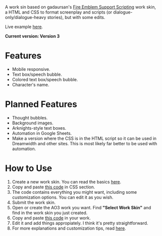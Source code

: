 A work sin based on gadaursan's [Fire Emblem Support Scripting](https://archiveofourown.org/works/8631214/chapters/21337784) work skin, a HTML and CSS to format screenplay and scripts (or dialogue-only/dialogue-heavy stories), but with some edits.

Live example [here](https://archiveofourown.org/works/24349453/chapters/58715851).

**Current version: Version 3**

# Features
- Mobile responsive.
- Text box/speech bubble.
- Colored text box/speech bubble.
- Character's name.

# Planned Features
- Thought bubbles.
- Background images.
- Arknights-style text boxes.
- Automation in Google Sheets.
- Make a version where the CSS is in the HTML script so it can be used in Dreamwidth and other sites. This is most likely far better to be used with automation.

# How to Use
1. Create a new work skin. You can read the basics [here](https://archiveofourown.org/faq/tutorial-creating-a-work-skin?language_id=en).
2. Copy and paste [this code](https://github.com/Clover-Zero/ao3-dialogue/blob/main/basic-css.css) in CSS section.
3. The code contains everything you might want, including some customization options. You can edit it as you wish.
4. Submit the work skin.
4. Open or create the AO3 work you want. Find **"Select Work Skin"** and find in the work skin you just created.
5. Copy and paste [this code](https://github.com/Clover-Zero/ao3-dialogue/blob/main/basic-html.html) in your work.
6. Edit it and add things appropiately. I think it's pretty straightforward.
7. For more explanations and customization tips, read [here](https://github.com/Clover-Zero/ao3-dialogue/blob/main/Tips.md).
